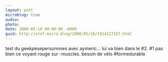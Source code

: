 ```yaml
---
layout: post
microblog: true
audio: 
photo: 
date: 2008-05-18 00:00:00 -0000
guid: http://xtof.micro.blog/2008/05/18/t814127157.html
---
```

test du geekpèsepersonnnes avec aymeric... lui va bien dans le #2. #1 pas bien ce voyant rouge sur -muscles. besoin de vélo #formedurable
